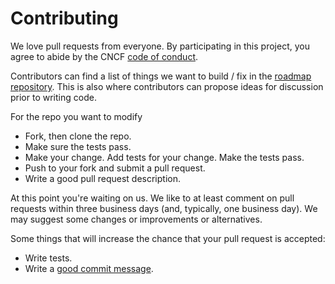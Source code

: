 # Contributing

We love pull requests from everyone. By participating in this project, you
agree to abide by the CNCF [code of conduct].

Contributors can find a list of things we want to build / fix in the [roadmap repository](https://github.com/battlesnakeio/roadmap/issues).
This is also where contributors can propose ideas for discussion prior to writing code.


[code of conduct]: https://github.com/cncf/foundation/blob/master/code-of-conduct.md

For the repo you want to modify
- Fork, then clone the repo.
- Make sure the tests pass.
- Make your change. Add tests for your change. Make the tests pass.
- Push to your fork and submit a pull request.
- Write a good pull request description.

At this point you're waiting on us. We like to at least comment on pull requests
within three business days (and, typically, one business day). We may suggest
some changes or improvements or alternatives.

Some things that will increase the chance that your pull request is accepted:

- Write tests.
- Write a [good commit message][commit].

[commit]: http://tbaggery.com/2008/04/19/a-note-about-git-commit-messages.html
